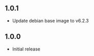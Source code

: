 <!-- https://developers.home-assistant.io/docs/add-ons/presentation#keeping-a-changelog -->

## 1.0.1

- Update debian base image to v6.2.3

## 1.0.0

- Initial release
